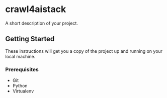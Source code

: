 # crawl4aistack

A short description of your project.

## Getting Started

These instructions will get you a copy of the project up and running on your local machine.

### Prerequisites

- Git
- Python
- Virtualenv
